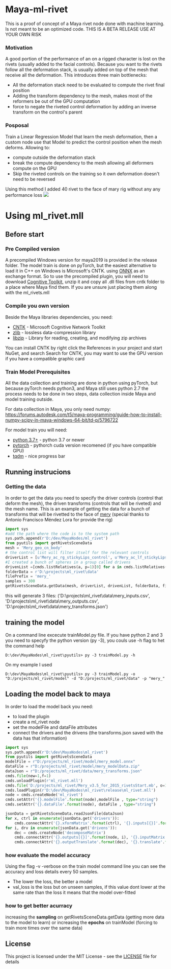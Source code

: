 # Maya-ml-rivet

This is a proof of concept of a Maya rivet node done with machine learning. Is not meant to be an optimized code.
THIS IS A BETA RELEASE USE AT YOUR OWN RISK

### Motivation

A good portion of the performance of an  on a rigged character is lost on the rivets (usually added to the facial controls). Because you want to the rivets follow all the deformation stack, is usually added on top of the mesh that receive all the deformation. This introduces three main bottlenecks:
* All the deformation stack need to be evaluated to compute the rivet final position
* Adding the transform dependency to the mesh, makes most of the reformers be out of the GPU computation
* force to negate the riveted control deformation by adding an inverse transform on the control's parent

### Posposal
Train a Linear Regression Model that learn the mesh deformation, then a custom node use that Model to predict the control position when the mesh deforms. Allowing to:
* compute outside the deformation stack
* break the compute dependency to the mesh allowing all deformers compute on the GPU
* Skip the riveted controls on the training so it own deformation doesn't need to be reversed

Using this method I added 40 rivet to the face of mary rig without any any performance loss
![](mery_rivets.gif)


# Using ml_rivet.mll
## Before start

### Pre Compiled version

A precompiled Windows version for maya2019 is provided in the release folder. The model train is done on pyTorch, but the easiest alternative to load it in C++ on Windows is Microsoft's CNTK. using [ONNX](http://onnx.ai/) as an exchange format. So to use the precompiled plugin, you will need to download [Cognitive Toolkit](https://cntk.ai/dlwg-2.7.html), unzip it and copy all .dll files from cntk folder to a place where Maya find them. If you are unsure just placing them along with the ml_rivets.mll

### Compile you own version

Beside the Maya libraries dependencies, you need:

* [CNTK](https://docs.microsoft.com/es-es/cognitive-toolkit/) - Microsoft Cognitive Network Toolkit
* [zlib](https://zlib.net/) - lossless data-compression library
* [libzip](https://libzip.org/) - Library for reading, creating, and modifying zip archives 

You can install CNTK by right click the References in your project and start NuGet, and search Search for CNTK, you may want to use the GPU version if you have a compatible graphic card

### Train Model Prerequisites

All the data collection and training are done in python using pyTorch, but because pyTorch needs python3, and Maya still uses python 2.7 the process needs to be done in two steps, data collection inside Maya and model training outside.

For data collection in Maya, you only need numpy:
https://forums.autodesk.com/t5/maya-programming/guide-how-to-install-numpy-scipy-in-maya-windows-64-bit/td-p/5796722

For model train you will need:
* [python 3.7+](https://www.python.org/downloads/windows/) - python 3.7 or newer
* [pytorch](https://pytorch.org/get-started/locally/)  - pythorch cuda version recomened (if you have compatible GPU)
* [tqdm](https://pypi.org/project/tqdm/) - nice progress bar


## Running instrucions
### Getting the data

In order to get the data you need to specify the driver controls (control that deform the mesh), the driven transforms (controls that will be riveted) and the mesh name. This is an example of getting the data for a bunch of transforms that will be rivetted to the face of [mery](https://www.meryproject.com/) (special thanks to Antonio Francisco Méndez Lora for provide the rig)
```python
import sys
#add the path where the code is to the system path
sys.path.append(r'D:/dev/MayaNodes/ml_rivet')
from pyutils import getRivetsSceneData
mesh = 'Mery_geo_cn_body'
# the control list will filter itself for the relevant controls
driverList = [u'Mery_ac_rg_stickyLips_control', u'Mery_ac_lf_stickyLips_control', u'Mery_ac_lf_tinyCorner_control', u'Mery_ac_rg_tinyCorner_control', u'Mery_ac_loLip_01_control', u'Mery_ac_loLip_02_control', u'Mery_ac_loLip_03_control', u'Mery_ac_loLip_04_control', u'Mery_ac_loLip_05_control', u'Mery_ac_upLip_05_control', u'Mery_ac_upLip_04_control', u'Mery_ac_upLip_03_control', u'Mery_ac_upLip_02_control', u'Mery_ac_cn_inout_mouth', u'Mery_ac_upLip_01_control', u'Mery_ac_rg_cheekbone', u'Mery_ac_lf_cheekbone', u'Mery_ac_cn_mouth_move', u'Mery_ac_dw_lf_lip_inout', u'Mery_ac_up_lf_lip_inout', u'Mery_ac_dw_rg_lip_inout', u'Mery_ac_lf_moflete', u'Mery_ac_rg_moflete', u'Mery_ac_up_rg_lip_inout', u'Mery_ac_cn_jaw_control', u'Mery_ac_jaw_front', u'Mery_ac_lf_corner_control', u'Mery_ac_lf_nose', u'Mery_ac_rg_corner_control', u'Mery_ac_rg_nose']
#I created a bunch of spheres in a group called drivens
drivenList =[cmds.listRelatives(a, p=1)[0] for a in cmds.listRelatives('drivens', ad=1, type='mesh')]
folderData = r'D:\projects\ml_rivet\data'
filePrefix = 'mery_'
samples = 300
getRivetsSceneData.getData(mesh, driverList, drivenList, folderData, filePrefix, samples)
```
this will generate 3 files: 
('D:\\projects\\ml_rivet\\data\\mery_inputs.csv', 'D:\\projects\\ml_rivet\\data\\mery_outputs.csv', 'D:\\projects\\ml_rivet\\data\\mery_transforms.json')

## training the model
On a command line excecute trainModel.py file.
If you have python 2 and 3 you need to specyfy the python version (py -3), you couls use -h flag to het the command help
```
D:\dev\MayaNodes\ml_rivet\pyutils> py -3 trainModel.py -h
```
On my example I used
```
D:\dev\MayaNodes\ml_rivet\pyutils> py -3 trainModel.py -o "D:/projects/ml_rivet/model" -d "D:/projects/ml_rivet/data" -p "mery_"
```
## Loading the model back to maya
In order to load the model back you need:
* to load the plugin
* create a ml_rivet node
* set the modelFile and dataFile attributes
* connect the drivers and the drivens (the transforms.json saved with the data has that information)

```python
import sys
sys.path.append(r'D:\dev\MayaNodes\ml_rivet')
from pyutils import getRivetsSceneData
modelFile = r"D:/projects/ml_rivet/model/mery_model.onnx"
dataFile = r"D:/projects/ml_rivet/model/mery_modelData.zip"
dataJson = r"D:/projects/ml_rivet/data/mery_transforms.json"
cmds.file(new=1,f=1)
cmds.unloadPlugin(r'ml_rivet.mll')
cmds.file('D:/projects/ml_rivet/Mery_v3.5_for_2015_rivetsStart.mb', o=1, f=1)
cmds.loadPlugin(r'D:\dev\MayaNodes\ml_rivet\release\ml_rivet.mll')
node = cmds.createNode('ml_rivet')
cmds.setAttr('{}.modelFile'.format(node),modelFile , type="string")
cmds.setAttr('{}.dataFile'.format(node), dataFile , type="string")

jsonData = getRivetsSceneData.readJsonFile(dataJson)
for x, ctrl in enumerate(jsonData.get('drivers')):
    cmds.connectAttr('{}.xformMatrix'.format(ctrl), '{}.inputs[{}]'.format(node,x))
for i, drv in enumerate(jsonData.get('drivens')):
    dec = cmds.createNode('decomposeMatrix')
    cmds.connectAttr('{}.outputs[{}]'.format(node, i), '{}.inputMatrix'.format(dec))
    cmds.connectAttr('{}.outputTranslate'.format(dec), '{}.translate'.format(drv))
```

### how evaluate the model accuracy
Using the flag -v -verbose on the train model command line you can see the accuracy and loss details every 50 samples.
- The lower the loss, the better a model
- val_loss is the loss but on unseen samples, if this value dont lower at the same rate than the loss it means that the model over-fitted

### how to get better acurracy
increasing the **sampling** on getRivetsSceneData.getData (getting more data to the model to learn) or increasing the **epochs** on trainModel (forcing to train more times over the same data)

## License

This project is licensed under the MIT License - see the [LICENSE](LICENSE) file for details

